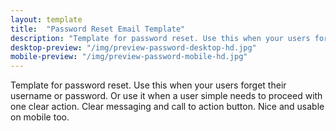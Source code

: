```yaml
---
layout: template
title:  "Password Reset Email Template"
description: "Template for password reset. Use this when your users forget their username or password. Or use it when a user simple needs to proceed with one clear action."
desktop-preview: "/img/preview-password-desktop-hd.jpg"
mobile-preview: "/img/preview-password-mobile-hd.jpg"
---
```


<p>Template for password reset. Use this when your users forget their username or password. Or use it when a user simple needs to proceed with one clear action. Clear messaging and call to action button. Nice and usable on mobile too.</p>


